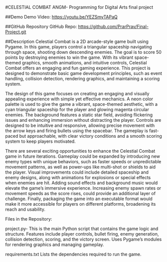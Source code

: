 #CELESTIAL COMBAT
ANGM- Programming for Digital Arts final project

##Demo
Demo Video: https://youtu.be/YEZSmyTAPaQ

##GitHub Repository
GitHub Repo: https://github.com/PrarPrav/Final-Project.git

##Description
Celestial Combat is a 2D arcade-style game built using Pygame. In this game, players control a triangular spaceship navigating through space, shooting down descending enemies. The goal is to score 50 points by destroying enemies to win the game. With its vibrant space-themed graphics, smooth animations, and intuitive controls, Celestial Combat offers an engaging and fun gaming experience.
This project is designed to demonstrate basic game development principles, such as event handling, collision detection, rendering graphics, and maintaining a scoring system.

The design of this game focuses on creating an engaging and visually appealing experience with simple yet effective mechanics. A neon color palette is used to give the game a vibrant, space-themed aesthetic, with a cyan triangular spaceship for the player and glowing magenta circular enemies. The background features a static star field, avoiding flickering issues and enhancing immersion without distracting the player. Controls are designed to be intuitive and responsive, allowing precise movement with the arrow keys and firing bullets using the spacebar. The gameplay is fast-paced but approachable, with clear victory conditions and a smooth scoring system to keep players motivated. 

There are several exciting opportunities to enhance the Celestial Combat game in future iterations. Gameplay could be expanded by introducing new enemy types with unique behaviors, such as faster speeds or unpredictable movement patterns, as well as power-ups like multi-shot or shields to aid the player. Visual improvements could include detailed spaceship and enemy designs, along with animations for explosions or special effects when enemies are hit. Adding sound effects and background music would elevate the game’s immersive experience. Increasing enemy spawn rates or movement speeds as the score rises, could provide an additional layer of challenge. Finally, packaging the game into an executable format would make it more accessible for players on different platforms, broadening its reach and usability.

Files in the Repository: 

project.py-
This is the main Python script that contains the game logic and structure.
Features include player controls, bullet firing, enemy generation, collision detection, scoring, and the victory screen.
Uses Pygame’s modules for rendering graphics and managing gameplay.

requirements.txt
Lists the dependencies required to run the game.










